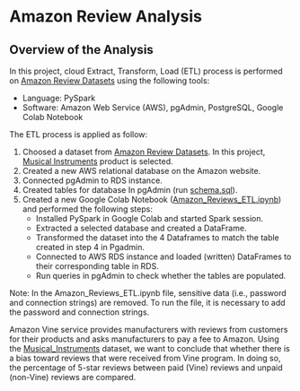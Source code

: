 # Amazon Review Analysis
## Overview of the Analysis
In this project, cloud Extract, Transform, Load (ETL) process is performed on [Amazon Review Datasets](https://s3.amazonaws.com/amazon-reviews-pds/tsv/index.txt) using the following tools:<br>
- Language: PySpark<br>
- Software: Amazon Web Service (AWS), pgAdmin, PostgreSQL, Google Colab Notebook

The ETL process is applied as follow:<br>
1. Choosed a dataset from [Amazon Review Datasets](https://s3.amazonaws.com/amazon-reviews-pds/tsv/index.txt). In this project, [Musical Instruments](https://s3.amazonaws.com/amazon-reviews-pds/tsv/amazon_reviews_us_Musical_Instruments_v1_00.tsv.gz) product is selected.
2. Created a new AWS relational database on the Amazon website.
3. Connected pgAdmin to RDS instance.
4. Created tables for database In pgAdmin (run [schema.sql](https://github.com/elp192/Amazon-Review-Analysis/blob/d1fec506dbb3d9b8c7a0cfa16f6e925da960422c/schema.sql)).
5. Created a new Google Colab Notebook ([Amazon_Reviews_ETL.ipynb](https://github.com/elp192/Amazon-Review-Analysis/blob/df5a941da1dcdb3e450e1466e77e2c1971da4fe6/Amazon_Reviews_ETL.ipynb)) and performed the following steps:<br>
   - Installed PySpark in Google Colab and started Spark session.<br>
   - Extracted a selected database and created a DataFrame.<br>
   - Transformed the dataset into the 4 Dataframes to match the table created in step 4 in Pgadmin.<br>
   - Connected to AWS RDS instance and loaded (written) DataFrames to their corresponding table in RDS.<br>
   - Run queries in pgAdmin to check whether the tables are populated.<br>

Note: In the Amazon_Reviews_ETL.ipynb file, sensitive data (i.e., password and connection strings) are removed. To run the file, it is necessary to add the password and connection strings.

Amazon Vine service provides manufacturers with reviews from customers for their products and asks manufacturers to pay a fee to Amazon.
Using the [Musical_Instruments](https://s3.amazonaws.com/amazon-reviews-pds/tsv/amazon_reviews_us_Musical_Instruments_v1_00.tsv.gz) dataset, we want to conclude that whether there is a bias toward reviews that were received from Vine program. In doing so, the percentage of 5-star reviews between paid (Vine) reviews and unpaid (non-Vine) reviews are compared.<br>
